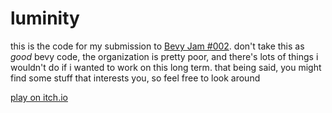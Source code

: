 # luminity

this is the code for my submission to [Bevy Jam #002](https://itch.io/jam/bevy-jam-2). don't take this as *good* bevy code, the organization is pretty poor, and there's lots of things i wouldn't do if i wanted to work on this long term. that being said, you might find some stuff that interests you, so feel free to look around

[play on itch.io](https://annieversary.itch.io/luminity)
